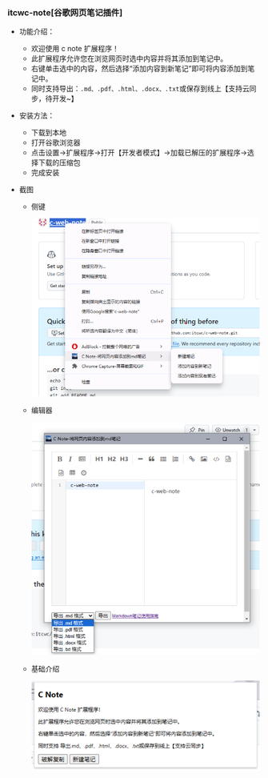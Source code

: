 ### itcwc-note[谷歌网页笔记插件]

* 功能介绍：
  * 欢迎使用 c note 扩展程序！
  * 此扩展程序允许您在浏览网页时选中内容并将其添加到笔记中。
  * 右键单击选中的内容，然后选择“添加内容到新笔记”即可将内容添加到笔记中。
  * 同时支持导出：`.md、.pdf、.html、.docx、.txt`或保存到线上【支持云同步，待开发~】

* 安装方法：
  * 下载到本地
  * 打开谷歌浏览器
  * 点击设置->扩展程序->打开【开发者模式】->加载已解压的扩展程序->选择下载的压缩包
  * 完成安装

* 截图
  * 侧键
  
    ![侧键](./images/readme1.png)

  * 编辑器

    ![编辑器](./images/readme2.png)

  * 基础介绍
  
    ![基础介绍](./images/readme3.png)